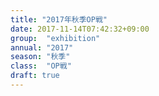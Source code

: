 ```yaml
---
title: "2017年秋季OP戦"
date: 2017-11-14T07:42:32+09:00
group:  "exhibition"
annual: "2017"
season: "秋季"
class:  "OP戦"
draft: true
---
```


